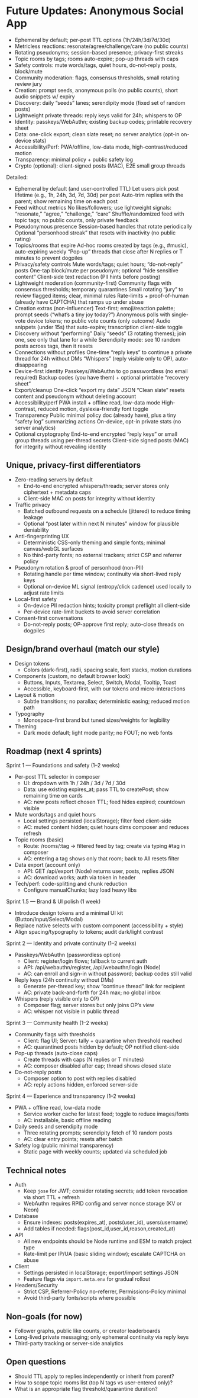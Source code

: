 # Future Updates: Anonymous Social App

- Ephemeral by default; per-post TTL options (1h/24h/3d/7d/30d)
- Metricless reactions: resonate/agree/challenge/care (no public counts)
- Rotating pseudonyms; session-based presence; privacy-first streaks
- Topic rooms by tags; rooms auto-expire; pop-up threads with caps
- Safety controls: mute words/tags, quiet hours, do-not-reply posts, block/mute
- Community moderation: flags, consensus thresholds, small rotating review jury
- Creation: prompt seeds, anonymous polls (no public counts), short audio snippets w/ expiry
- Discovery: daily “seeds” lanes; serendipity mode (fixed set of random posts)
- Lightweight private threads: reply keys valid for 24h; whispers to OP
- Identity: passkeys/WebAuthn; existing backup codes; printable recovery sheet
- Data: one-click export; clean slate reset; no server analytics (opt-in on-device stats)
- Accessibility/Perf: PWA/offline, low-data mode, high-contrast/reduced motion
- Transparency: minimal policy + public safety log
- Crypto (optional): client-signed posts (MAC), E2E small group threads 



Detailed:

- Ephemeral by default (and user‑controlled TTL)
    Let users pick post lifetime (e.g., 1h, 24h, 3d, 7d, 30d) per post
    Auto-trim replies with the parent; show remaining time on each post
- Feed without metrics
    No likes/followers; use lightweight signals: “resonate,” “agree,” “challenge,” “care”
    Shuffle/randomized feed with topic tags; no public counts, only private feedback
- Pseudonymous presence
    Session-based handles that rotate periodically
    Optional “personhood streak” that resets with inactivity (no public rating)
- Topics/rooms that expire
    Ad-hoc rooms created by tags (e.g., #music), auto-expiring weekly
    “Pop-up” threads that close after N replies or T minutes to prevent dogpiles
- Privacy/safety controls
    Mute words/tags; quiet hours; “do-not-reply” posts
    One-tap block/mute per pseudonym; optional “hide sensitive content”
    Client-side text redaction (PII hints before posting)
- Lightweight moderation (community-first)
    Community flags with consensus thresholds; temporary quarantines
    Small rotating “jury” to review flagged items; clear, minimal rules
    Rate-limits + proof-of-human (already have CAPTCHA) that ramps up under abuse
- Creation extras (non-influencer)
    Text-first; emoji/reaction palette; prompt seeds (“what’s a tiny joy today?”)
    Anonymous polls with single-vote device tokens; no public vote counts (only outcome)
    Audio snippets (under 15s) that auto-expire; transcription client-side toggle
- Discovery without “performing”
    Daily “seeds” (3 rotating themes); join one, see only that lane for a while
    Serendipity mode: see 10 random posts across tags, then it resets
- Connections without profiles
    One-time “reply keys” to continue a private thread for 24h without DMs
    “Whispers” (reply visible only to OP), auto-disappearing
- Device-first identity
    Passkeys/WebAuthn to go passwordless (no email required)
    Backup codes (you have them) + optional printable “recovery sheet”
- Export/cleanup
    One-click “export my data” JSON
    “Clean slate” resets content and pseudonym without deleting account
- Accessibility/perf
    PWA install + offline read, low-data mode
    High-contrast, reduced motion, dyslexia-friendly font toggle
- Transparency
    Public minimal policy doc (already have), plus a tiny “safety log” summarizing actions
    On-device, opt-in private stats (no server analytics)
- Optional cryptography
    End-to-end encrypted “reply keys” or small group threads using per-thread secrets
    Client-side signed posts (MAC) for integrity without revealing identity


## Unique, privacy-first differentiators
- Zero-reading servers by default
  - End-to-end encrypted whispers/threads; server stores only ciphertext + metadata caps
  - Client-side MAC on posts for integrity without identity
- Traffic privacy
  - Batched outbound requests on a schedule (jittered) to reduce timing leakage
  - Optional “post later within next N minutes” window for plausible deniability
- Anti-fingerprinting UX
  - Deterministic CSS-only theming and simple fonts; minimal canvas/webGL surfaces
  - No third-party fonts; no external trackers; strict CSP and referrer policy
- Pseudonym rotation & proof of personhood (non-PII)
  - Rotating handle per time window; continuity via short-lived reply keys
  - Optional on-device ML signal (entropy/click cadence) used locally to adjust rate limits
- Local-first safety
  - On-device PII redaction hints; toxicity prompt preflight all client-side
  - Per-device rate-limit buckets to avoid server correlation
- Consent-first conversations
  - Do-not-reply posts; OP-approve first reply; auto-close threads on dogpiles


## Design/brand overhaul (match our style)
- Design tokens
  - Colors (dark-first), radii, spacing scale, font stacks, motion durations
- Components (custom, no default browser look)
  - Buttons, Inputs, Textarea, Select, Switch, Modal, Tooltip, Toast
  - Accessible, keyboard-first, with our tokens and micro-interactions
- Layout & motion
  - Subtle transitions; no parallax; deterministic easing; reduced motion path
- Typography
  - Monospace-first brand but tuned sizes/weights for legibility
- Theming
  - Dark mode default; light mode parity; no FOUT; no web fonts


## Roadmap (next 4 sprints)

Sprint 1 — Foundations and safety (1–2 weeks)
- Per-post TTL selector in composer
  - UI: dropdown with 1h / 24h / 3d / 7d / 30d
  - Data: use existing expires_at; pass TTL to createPost; show remaining time on cards
  - AC: new posts reflect chosen TTL; feed hides expired; countdown visible
- Mute words/tags and quiet hours
  - Local settings persisted (localStorage); filter feed client-side
  - AC: muted content hidden; quiet hours dims composer and reduces refresh
- Topic rooms (basic)
  - Route: /rooms/:tag → filtered feed by tag; create via typing #tag in composer
  - AC: entering a tag shows only that room; back to All resets filter
- Data export (account only)
  - API: GET /api/export (Node) returns user, posts, replies JSON
  - AC: download works; auth via token in header
- Tech/perf: code-splitting and chunk reduction
  - Configure manualChunks; lazy load heavy libs

Sprint 1.5 — Brand & UI polish (1 week)
- Introduce design tokens and a minimal UI kit (Button/Input/Select/Modal)
- Replace native selects with custom component (accessibility + style)
- Align spacing/typography to tokens; audit dark/light contrast

Sprint 2 — Identity and private continuity (1–2 weeks)
- Passkeys/WebAuthn (passwordless option)
  - Client: register/login flows; fallback to current auth
  - API: /api/webauthn/register, /api/webauthn/login (Node)
  - AC: can enroll and sign-in without password; backup codes still valid
- Reply keys (24h continuity without DMs)
  - Generate per-thread key; show “continue thread” link for recipient
  - AC: private back-and-forth for 24h max; no global inbox
- Whispers (reply visible only to OP)
  - Composer flag; server stores but only joins OP’s view
  - AC: whisper not visible in public thread

Sprint 3 — Community health (1–2 weeks)
- Community flags with thresholds
  - Client: flag UI; Server: tally + quarantine when threshold reached
  - AC: quarantined posts hidden by default; OP notified client-side
- Pop-up threads (auto-close caps)
  - Create threads with caps (N replies or T minutes)
  - AC: composer disabled after cap; thread shows closed state
- Do-not-reply posts
  - Composer option to post with replies disabled
  - AC: reply actions hidden, enforced server-side

Sprint 4 — Experience and transparency (1–2 weeks)
- PWA + offline read, low-data mode
  - Service worker cache for latest feed; toggle to reduce images/fonts
  - AC: installable, basic offline reading
- Daily seeds and serendipity mode
  - Three rotating prompts; serendipity fetch of 10 random posts
  - AC: clear entry points; resets after batch
- Safety log (public minimal transparency)
  - Static page with weekly counts; updated via scheduled job


## Technical notes
- Auth
  - Keep `jose` for JWT; consider rotating secrets; add token revocation via short TTL + refresh
  - WebAuthn requires RPID config and server nonce storage (KV or Neon)
- Database
  - Ensure indexes: posts(expires_at), posts(user_id), users(username)
  - Add tables if needed: flags(post_id,user_id,reason,created_at)
- API
  - All new endpoints should be Node runtime and ESM to match project type
  - Rate-limit per IP/UA (basic sliding window); escalate CAPTCHA on abuse
- Client
  - Settings persisted in localStorage; export/import settings JSON
  - Feature flags via `import.meta.env` for gradual rollout
- Headers/Security
  - Strict CSP, Referrer-Policy no-referrer, Permissions-Policy minimal
  - Avoid third-party fonts/scripts where possible


## Non-goals (for now)
- Follower graphs, public like counts, or creator leaderboards
- Long-lived private messaging; only ephemeral continuity via reply keys
- Third-party tracking or server-side analytics


## Open questions
- Should TTL apply to replies independently or inherit from parent?
- How to scope topic rooms list (top N tags vs user-entered only)?
- What is an appropriate flag threshold/quarantine duration?